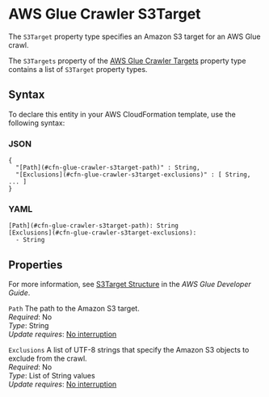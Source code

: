 # AWS Glue Crawler S3Target<a name="aws-properties-glue-crawler-s3target"></a>

<a name="aws-properties-glue-crawler-s3target-description"></a>The `S3Target` property type specifies an Amazon S3 target for an AWS Glue crawl\.

<a name="aws-properties-glue-crawler-s3target-inheritance"></a> The `S3Targets` property of the [AWS Glue Crawler Targets](aws-properties-glue-crawler-targets.md) property type contains a list of `S3Target` property types\.

## Syntax<a name="aws-properties-glue-crawler-s3target-syntax"></a>

To declare this entity in your AWS CloudFormation template, use the following syntax:

### JSON<a name="aws-properties-glue-crawler-s3target-syntax.json"></a>

```
{
  "[Path](#cfn-glue-crawler-s3target-path)" : String,
  "[Exclusions](#cfn-glue-crawler-s3target-exclusions)" : [ String, ... ]
}
```

### YAML<a name="aws-properties-glue-crawler-s3target-syntax.yaml"></a>

```
[Path](#cfn-glue-crawler-s3target-path): String
[Exclusions](#cfn-glue-crawler-s3target-exclusions): 
  - String
```

## Properties<a name="aws-properties-glue-crawler-s3target-properties"></a>

For more information, see [S3Target Structure](https://docs.aws.amazon.com/glue/latest/dg/aws-glue-api-crawler-crawling.html#aws-glue-api-crawler-crawling-S3Target) in the *AWS Glue Developer Guide*\.

`Path`  <a name="cfn-glue-crawler-s3target-path"></a>
The path to the Amazon S3 target\.  
 *Required*: No  
 *Type*: String  
 *Update requires*: [No interruption](using-cfn-updating-stacks-update-behaviors.md#update-no-interrupt) 

`Exclusions`  <a name="cfn-glue-crawler-s3target-exclusions"></a>
A list of UTF\-8 strings that specify the Amazon S3 objects to exclude from the crawl\.  
 *Required*: No  
 *Type*: List of String values  
 *Update requires*: [No interruption](using-cfn-updating-stacks-update-behaviors.md#update-no-interrupt) 